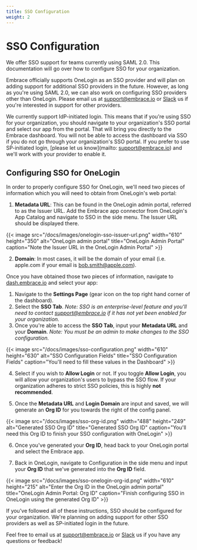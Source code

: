 ```yaml
---
title: SSO Configuration
weight: 2
---
```


# SSO Configuration

We offer SSO support for teams currently using SAML 2.0.
This documentation will go over how to configure SSO for your organization. 

Embrace officially supports OneLogin as an SSO provider and will plan on adding support for additional SSO providers in the future.
However, as long as you're using SAML 2.0, we can also work on configuring SSO providers other than OneLogin. Please email us at <support@embrace.io> or [Slack](https://embraceio-community.slack.com/join/shared_invite/enQtNDUxNTcxOTk3NTI0LWU2YmEyMzk4OGFjMDVkYzFhMThhY2E3ZDMwNmIxMGIxYzUzNTM4M2EzMmMyOTljZjU0ZDZiYzg4M2JhZjAwZGY#/) us if you're interested in support for other providers. 

We currently support IdP-initiated login. This means that if you're using SSO for your organization, you should navigate to your organization's SSO portal and select our app from the portal. That will bring you directly to the Embrace dashboard. You will not be able to access the dashboard via SSO if you do not go through your organization's SSO portal. If you prefer to use SP-initiated login, [please let us know](mailto: support@embrace.io) and we'll work with your provider to enable it. 

## Configuring SSO for OneLogin

In order to properly configure SSO for OneLogin, we'll need two pieces of information which you will need to obtain from OneLogin's web portal:

1.  **Metadata URL**: This can be found in the OneLogin admin portal, referred to as the Issuer URL. Add the Embrace app connector from OneLogin's App Catalog and navigate to SSO in the side menu. The Issuer URL should be displayed there.

{{< image src="/docs/images/onelogin-sso-issuer-url.png" width="610" height="350" alt="OneLogin admin portal" title="OneLogin Admin Portal" caption="Note the Issuer URL in the OneLogin Admin Portal" >}}

2. **Domain**: In most cases, it will be the domain of your email (i.e. apple.com if your email is bob.smith@apple.com).

Once you have obtained those two pieces of information, navigate to [dash.embrace.io](dash.embrace.io) and select your app: 
1. Navigate to the **Settings Page** (gear icon on the top right hand corner of the dashboard).
2. Select the **SSO Tab**.
*Note: SSO is an enterprise-level feature and you'll need to contact support@embrace.io if it has not yet been enabled for your organization.*
3. Once you're able to access the **SSO Tab**, input your **Metadata URL** and your **Domain**. 
*Note: You must be an admin to make changes to the SSO configuration.*

{{< image src="/docs/images/sso-configuration.png" width="610" height="630" alt="SSO Configuration Fields" title="SSO Configuration Fields" caption="You'll need to fill these values in the Dashboard" >}}

4. Select if you wish to **Allow Login** or not. If you toggle **Allow Login**, you will allow your organization's users to bypass the SSO flow. If your organization adheres to strict SSO policies, this is highly **not recommended**.

5. Once the **Metadata URL** and **Login Domain** are input and saved, we will generate an **Org ID** for you towards the right of the config panel.   

{{< image src="/docs/images/sso-org-id.png" width="488" height="249" alt="Generated SSO Org ID" title="Generated SSO Org ID" caption="You'll need this Org ID to finish your SSO configuration with OneLogin" >}}

6. Once you've generated your **Org ID**, head back to your OneLogin portal and select the Embrace app. 

7.  Back in OneLogin, navigate to Configuration in the side menu and input your **Org ID** that we've generated into the **Org ID** field.

{{< image src="/docs/images/sso-onelogin-org-id.png" width="610" height="215" alt="Enter the Org ID in the OneLogin admin portal" title="OneLogin Admin Portal: Org ID" caption="Finish configuring SSO in OneLogin using the generated Org ID" >}}

If you've followed all of these instructions, SSO should be configured for your organization.
We're planning on adding support for other SSO providers as well as SP-initiated login in the future. 

Feel free to email us at <support@embrace.io> or [Slack](https://embraceio-community.slack.com/join/shared_invite/enQtNDUxNTcxOTk3NTI0LWU2YmEyMzk4OGFjMDVkYzFhMThhY2E3ZDMwNmIxMGIxYzUzNTM4M2EzMmMyOTljZjU0ZDZiYzg4M2JhZjAwZGY#/) us if you have any questions or feedback!

